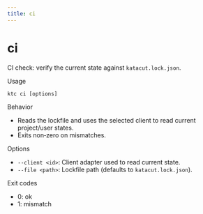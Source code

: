 ```yaml
---
title: ci
---
```


# ci

CI check: verify the current state against `katacut.lock.json`.

Usage
```
ktc ci [options]
```

Behavior
- Reads the lockfile and uses the selected client to read current project/user states.
- Exits non‑zero on mismatches.

Options
- `--client <id>`: Client adapter used to read current state.
- `--file <path>`: Lockfile path (defaults to `katacut.lock.json`).

Exit codes
- 0: ok
- 1: mismatch
